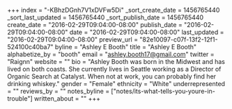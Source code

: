 +++
index = "-KBhzDGnh7V1xDVFw5Di"
_sort_create_date = 1456765440
_sort_last_updated = 1456765440
_sort_publish_date = 1456765440
create_date = "2016-02-29T09:04:00-08:00"
publish_date = "2016-02-29T09:04:00-08:00"
date = "2016-02-29T09:04:00-08:00"
last_updated = "2016-02-29T09:04:00-08:00"
preview_url = "82e10097-c07f-13f2-12f1-524100c40ba7"
byline = "Ashley E Booth"
title = "Ashley E Booth"
alphabetize_by = "booth"
email = "ashley.booth17@gmail.com"
twitter = "Raignn"
website = ""
bio = "Ashley Booth was born in the Midwest and has lived on both coasts. She currently lives in Seattle working as a Director of Organic Search at Catalyst. When not at work, you can probably find her drinking whiskey."
gender = "Female"
ethnicity = "White"
underrepresented = ""
reviews_by = ""
notes_byline = ["notes/its-what-tells-you-youre-in-trouble"]
written_about = ""
+++

